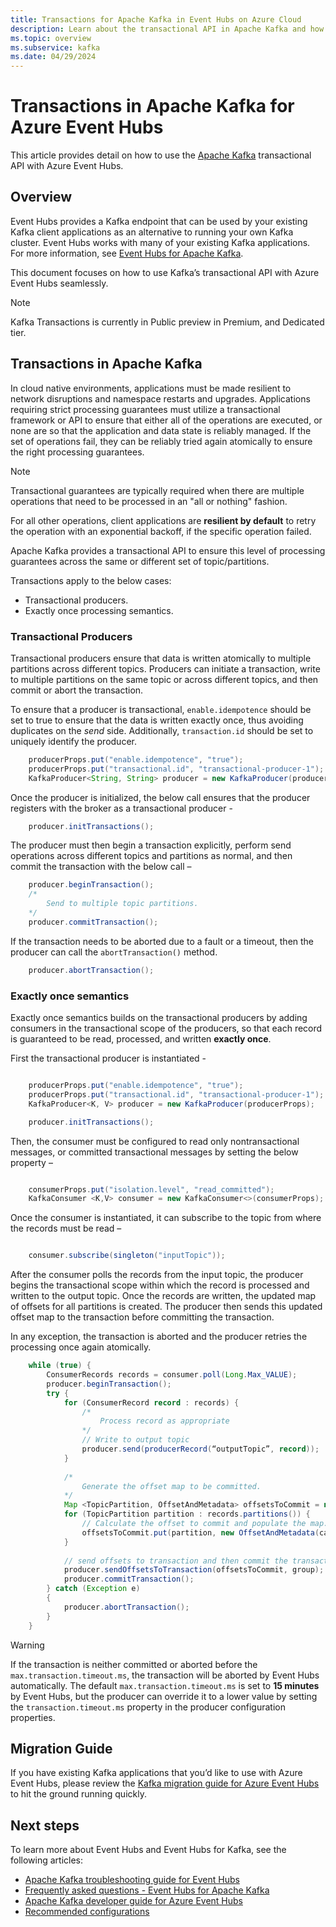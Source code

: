 ```yaml
---
title: Transactions for Apache Kafka in Event Hubs on Azure Cloud
description: Learn about the transactional API in Apache Kafka and how to use that in Apache Kafka applications with Event Hubs service on Azure Cloud.
ms.topic: overview
ms.subservice: kafka
ms.date: 04/29/2024
---
```


# Transactions in Apache Kafka for Azure Event Hubs

This article provides detail on how to use the [Apache Kafka](https://kafka.apache.org/) transactional API with Azure Event Hubs.

## Overview
Event Hubs provides a Kafka endpoint that can be used by your existing Kafka client applications as an alternative to running your own Kafka cluster. Event Hubs works with many of your existing Kafka applications. For more information, see [Event Hubs for Apache Kafka](azure-event-hubs-apache-kafka-overview.md).

This document focuses on how to use Kafka’s transactional API with Azure Event Hubs seamlessly.

> [!NOTE]
> Kafka Transactions is currently in Public preview in Premium, and Dedicated tier.
>

## Transactions in Apache Kafka
In cloud native environments, applications must be made resilient to network disruptions and namespace restarts and upgrades. Applications requiring strict processing guarantees must utilize a transactional framework or API to ensure that either all of the operations are executed, or none are so that the application and data state is reliably managed. If the set of operations fail, they can be reliably tried again atomically to ensure the right processing guarantees.

> [!NOTE]
> Transactional guarantees are typically required when there are multiple operations that need to be processed in an "all or nothing" fashion.
> 
> For all other operations, client applications are **resilient by default** to retry the operation with an exponential backoff, if the specific operation failed.


Apache Kafka provides a transactional API to ensure this level of processing guarantees across the same or different set of topic/partitions.

Transactions apply to the below cases: 

  * Transactional producers.
  * Exactly once processing semantics.

### Transactional Producers

Transactional producers ensure that data is written atomically to multiple partitions across different topics. Producers can initiate a transaction, write to multiple partitions on the same topic or across different topics, and then commit or abort the transaction.

To ensure that a producer is transactional, `enable.idempotence` should be set to true to ensure that the data is written exactly once, thus avoiding duplicates on the *send* side. Additionally, `transaction.id` should be set to uniquely identify the producer.

```java
    producerProps.put("enable.idempotence", "true");
    producerProps.put("transactional.id", "transactional-producer-1");
    KafkaProducer<String, String> producer = new KafkaProducer(producerProps);
```

Once the producer is initialized, the below call ensures that the producer registers with the broker as a transactional producer -

```java
    producer.initTransactions();
```

The producer must then begin a transaction explicitly, perform send operations across different topics and partitions as normal, and then commit the transaction with the below call –

```java
    producer.beginTransaction();
	/*
        Send to multiple topic partitions.
    */
    producer.commitTransaction();
```

If the transaction needs to be aborted due to a fault or a timeout, then the producer can call the `abortTransaction()` method.

```java
	producer.abortTransaction();
```


### Exactly once semantics

Exactly once semantics builds on the transactional producers by adding consumers in the transactional scope of the producers, so that each record is guaranteed to be read, processed, and written **exactly once**.

First the transactional producer is instantiated - 

```java

    producerProps.put("enable.idempotence", "true");
    producerProps.put("transactional.id", "transactional-producer-1");
    KafkaProducer<K, V> producer = new KafkaProducer(producerProps);

    producer.initTransactions();

```

Then, the consumer must be configured to read only nontransactional messages, or committed transactional messages by setting the below property –

```java

	consumerProps.put("isolation.level", "read_committed");
	KafkaConsumer <K,V> consumer = new KafkaConsumer<>(consumerProps);

```

Once the consumer is instantiated, it can subscribe to the topic from where the records must be read –

```java

    consumer.subscribe(singleton("inputTopic"));

```

After the consumer polls the records from the input topic, the producer begins the transactional scope within which the record is processed and written to the output topic. Once the records are written, the updated map of offsets for all partitions is created. The producer then sends this updated offset map to the transaction before committing the transaction.

In any exception, the transaction is aborted and the producer retries the processing once again atomically.

```java
	while (true) {
		ConsumerRecords records = consumer.poll(Long.Max_VALUE);
		producer.beginTransaction();
        try {
    		for (ConsumerRecord record : records) {
    			/*
                    Process record as appropriate
                */
                // Write to output topic
    	        producer.send(producerRecord(“outputTopic”, record));
    		}
    
            /*
                Generate the offset map to be committed.
            */
            Map <TopicPartition, OffsetAndMetadata> offsetsToCommit = new Hashap<>();
            for (TopicPartition partition : records.partitions()) {
                // Calculate the offset to commit and populate the map.
                offsetsToCommit.put(partition, new OffsetAndMetadata(calculated_offset))
            }
            
            // send offsets to transaction and then commit the transaction.
    		producer.sendOffsetsToTransaction(offsetsToCommit, group);
    		producer.commitTransaction();
        } catch (Exception e)
        {
            producer.abortTransaction();
        }
	}
```

> [!WARNING]
>If the transaction is neither committed or aborted before the `max.transaction.timeout.ms`, the transaction will be aborted by Event Hubs automatically. The default `max.transaction.timeout.ms` is set to **15 minutes** by Event Hubs, but the producer can override it to a lower value by setting the `transaction.timeout.ms` property in the producer configuration properties.

## Migration Guide

If you have existing Kafka applications that you’d like to use with Azure Event Hubs, please review the [Kafka migration guide for Azure Event Hubs](apache-kafka-migration-guide.md) to hit the ground running quickly.

## Next steps

To learn more about Event Hubs and Event Hubs for Kafka, see the following articles:  

- [Apache Kafka troubleshooting guide for Event Hubs](apache-kafka-troubleshooting-guide.md)
- [Frequently asked questions - Event Hubs for Apache Kafka](apache-kafka-frequently-asked-questions.yml)
- [Apache Kafka developer guide for Azure Event Hubs](apache-kafka-developer-guide.md)
- [Recommended configurations](apache-kafka-configurations.md)